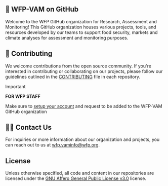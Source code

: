 ## 🧙 WFP-VAM on GitHub 
Welcome to the WFP GitHub organization for Research, Assessment and Monitoring! This GitHub organization houses various projects, tools, and resources developed by our teams to support food security, markets and climate analyses for assessment and monitoring purposes.

## 🌈 Contributing
We welcome contributions from the open source community. If you're interested in contributing or collaborating on our projects, please follow our guidelines outlined in the [CONTRIBUTING](CONTRIBUTING.md) file in each repository.


> [!IMPORTANT]  
> **FOR WFP STAFF**
> 
> Make sure to [setup your account](https://github.com/WFP-VAM/ram-data-science-tools-docs/blob/main/docs/how-to/set-up-github-account.md) and request to be added to the WFP-VAM GitHub organization


## 👩‍💻 Contact Us

For inquiries or more information about our organization and projects, you can reach out to us at [ wfp.vaminfo@wfp.org](mailto:wfp.vaminfo@wfp.org).

## License
Unless otherwise specified, all code and content in our repositories are licensed under the [GNU Affero General Public License v3.0](https://www.gnu.org/licenses/agpl-3.0.en.html) license.


